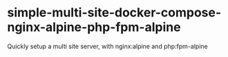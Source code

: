 # simple-multi-site-docker-compose-nginx-alpine-php-fpm-alpine
Quickly setup a multi site server, with nginx:alpine and php:fpm-alpine
